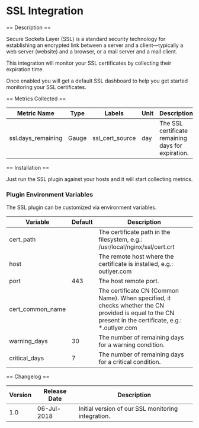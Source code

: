 SSL Integration
===============

== Description ==

Secure Sockets Layer (SSL) is a standard security technology for establishing an encrypted link between a server and a client—typically a web server (website) and a browser, or a mail server and a mail client.

This integration will monitor your SSL certificates by collecting their expiration time.

Once enabled you will get a default SSL dashboard to help you get started monitoring your SSL certificates.

== Metrics Collected ==

|Metric Name       |Type   |Labels         |Unit|Description                                       |
|------------------|-------|---------------|----|--------------------------------------------------|
|ssl.days_remaining|Gauge  |ssl_cert_source|day |The SSL certificate remaining days for expiration.|

== Installation ==

Just run the SSL plugin against your hosts and it will start collecting metrics.

### Plugin Environment Variables

The SSL plugin can be customized via environment variables.

|Variable        |Default|Description                                                                                                                                           |
|----------------|-------|------------------------------------------------------------------------------------------------------------------------------------------------------|
|cert_path       |       |The certificate path in the filesystem, e.g.: /usr/local/nginx/ssl/cert.crt                                                                           |
|host            |       |The remote host where the certificate is installed, e.g.: outlyer.com                                                                                 |
|port            |443    |The host remote port.                                                                                                                                 |
|cert_common_name|       |The certificate CN (Common Name). When specified, it checks whether the CN provided is equal to the CN present in the certificate, e.g.: *.outlyer.com|
|warning_days    |30     |The number of remaining days for a warning condition.                                                                                                 |
|critical_days   |7      |The number of remaining days for a critical condition.                                                                                                |

== Changelog ==

|Version|Release Date|Description                                       |
|-------|------------|--------------------------------------------------|
|1.0    |06-Jul-2018 |Initial version of our SSL monitoring integration.|
